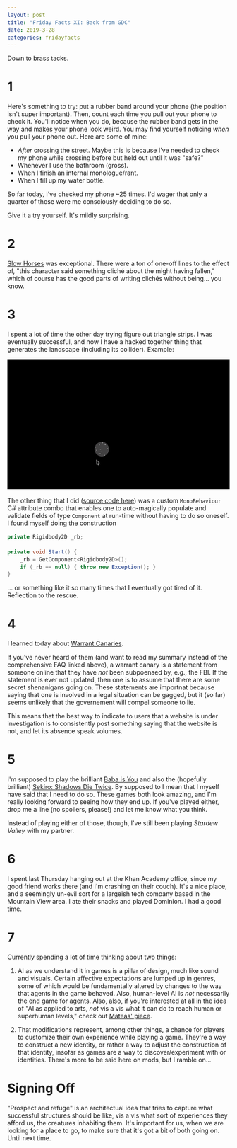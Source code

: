 ```yaml
---
layout: post
title: "Friday Facts XI: Back from GDC"
date: 2019-3-28
categories: fridayfacts
---
```


Down to brass tacks.

# 1

Here's something to try: put a rubber band around your phone (the position isn't super
important). Then, count each time you pull out your phone to check it. You'll notice when
you do, because the rubber band gets in the way and makes your phone look weird. You may
find yourself noticing _when_ you pull your phone out. Here are some of mine:

- _After_ crossing the street. Maybe this is because I've needed to check my phone while
  crossing before but held out until it was "safe?"
- Whenever I use the bathroom (gross).
- When I finish an internal monologue/rant.
- When I fill up my water bottle.

So far today, I've checked my phone ~25 times. I'd wager that only a quarter of those
were me consciously deciding to do so.

Give it a try yourself. It's mildly surprising.

# 2

[Slow Horses](https://www.amazon.com/dp/B004HW7DZ2/) was exceptional. There were a ton of
one-off lines to the effect of, "this character said something cliché about the might
having fallen," which of course has the good parts of writing clichés without being...
you know.

# 3

I spent a lot of time the other day trying figure out triangle strips. I was eventually
successful, and now I have a hacked together thing that generates the landscape
(including its collider). Example:

![badly formatted](/files/ball.gif)

The other thing that I did ([source code
here](https://github.com/ethanrobison/utils/blob/master/ValidatedComponent.cs)) was a
custom `MonoBehaviour` C# attribute combo that enables one to auto-magically populate and
validate fields of type `Component` at run-time without having to do so oneself. I found
myself doing the construction

```C#
private Rigidbody2D _rb;

private void Start() {
    _rb = GetComponent<Rigidbody2D>();
    if (_rb == null) { throw new Exception(); }
}
```

... or something like it so many times that I eventually got tired of it. Reflection to
the rescue.


# 4

I learned today about [Warrant
Canaries](https://www.eff.org/deeplinks/2014/04/warrant-canary-faq).

If you've never heard of them (and want to read my summary instead of the comprehensive
FAQ linked above), a warrant canary is a statement from someone online that they have
_not_ been subpoenaed by, e.g., the FBI. If the statement is ever not updated, then one
is to assume that there are some secret shenanigans going on. These statements are
importnat because saying that one is involved in a legal situation can be gagged, but it
(so far) seems unlikely that the governement will compel someone to lie.

This means that the best way to indicate to users that a website is under investigation
is to consistently post something saying that the website is not, and let its absence
speak volumes.

# 5

I'm supposed to play the brilliant [Baba is
You](https://store.steampowered.com/app/736260/Baba_Is_You/) and also the (hopefully
brilliant) [Sekiro: Shadows Die Twice](https://www.sekirothegame.com/). By supposed to I
mean that I myself have said that I need to do so. These games both look amazing, and I'm
really looking forward to seeing how they end up. If you've played either, drop me a line
(no spoilers, please!) and let me know what you think.

Instead of playing either of those, though, I've still been playing _Stardew Valley_ with
my partner.

# 6

I spent last Thursday hanging out at the Khan Academy office, since my good friend works
there (and I'm crashing on their couch). It's a nice place, and a seemingly un-evil sort
for a largeish tech company based in the Mountain View area. I ate their snacks and
played Dominion. I had a good time.

# 7

Currently spending a lot of time thinking about two things:

1) AI as we understand it in games is a pillar of design, much like sound and visuals.
Certain affective expectations are lumped up in genres, some of which would be
fundamentally altered by changes to the way that agents in the game behaved. Also,
human-level AI is _not_ necessarily the end game for agents. Also, also, if you're
interested at all in the idea of "AI as applied to arts, _not_ vis a vis what it can do
to reach human or superhuman levels," check out [Mateas'
piece](https://pdfs.semanticscholar.org/6178/5bf318c5820f65126844adda2917d2b23927.pdf).

2) That modifications represent, among other things, a chance for players to customize
their own experience while playing a game. They're a way to construct a new identity, or
rather a way to adjust the construction of that identity, insofar as games are a way to
discover/experiment with or identities. There's more to be said here on mods, but I
ramble on...

# Signing Off

"Prospect and refuge" is an architectual idea that tries to capture what successful
structures should be like, vis a vis what sort of experiences they afford us, the
creatures inhabiting them. It's important for us, when we are looking for a place to go,
to make sure that it's got a bit of both going on. Until next time.


[^1]:
    Before you write an email re: media that subverts or the notion that plenty of people
    _deliberately_ consume works that are outside of their comfort zone, I'll do a
    half-baked clapback about how these sorts of things are satisfying the
    "entertainment" side of things, and that "agreeability" doesn't mean that it has to
    be an echo chamber. But I'm really just being preemptively feisty, and if I were a
    better content creator, I'd find a way of rephrasing this so that these ideas come
    along with the context that _this_ paragraph provides. Alas.
